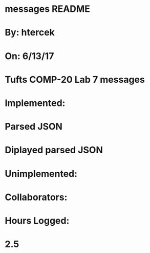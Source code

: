 # messages README
# By: htercek
# On: 6/13/17
# Tufts COMP-20 Lab 7 messages
# Implemented:
#       Parsed JSON
#       Diplayed parsed JSON
# Unimplemented:
#
# Collaborators:
# 
# Hours Logged:
#       2.5
